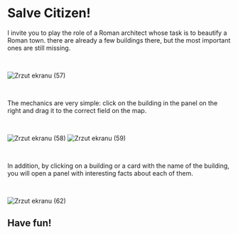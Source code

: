 <h1>Salve Citizen!</h1>

I invite you to play the role of a Roman architect whose task is to beautify a Roman town.
there are already a few buildings there, but the most important ones are still missing.

<br>

![Zrzut ekranu (57)](https://github.com/Sparrow-90/roman-city-builder/assets/124800004/be50ca8a-5cd0-4419-999f-2b65f55fb169)

<br>

The mechanics are very simple:
click on the building in the panel on the right and drag it to the correct field on the map.

<br>

![Zrzut ekranu (58)](https://github.com/Sparrow-90/roman-city-builder/assets/124800004/980aabda-b933-4e74-9d33-4ab8895a1c47)
![Zrzut ekranu (59)](https://github.com/Sparrow-90/roman-city-builder/assets/124800004/6679ec94-d682-47b7-8bc1-1221b52a4122)

<br>

In addition, by clicking on a building or a card with the name of the building, 
you will open a panel with interesting facts about each of them.

<br>

![Zrzut ekranu (62)](https://github.com/Sparrow-90/roman-city-builder/assets/124800004/11b82812-3118-4f13-947c-747e2891e3c1)



<h2>Have fun!</h2>
